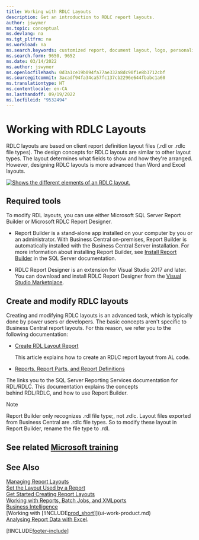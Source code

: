 ```yaml
---
title: Working with RDLC Layouts
description: Get an introduction to RDLC report layouts.
author: jswymer
ms.topic: conceptual
ms.devlang: na
ms.tgt_pltfrm: na
ms.workload: na
ms.search.keywords: customized report, document layout, logo, personalize
ms.search.form: 9650, 9652
ms.date: 03/14/2022
ms.author: jswymer
ms.openlocfilehash: 0d3a1ce19b094fa77ae332a8dc90f1e8b3712cbf
ms.sourcegitcommit: 3acadf94fa34ca57fc137cb2296e644fbabc1a60
ms.translationtype: HT
ms.contentlocale: en-CA
ms.lasthandoff: 09/19/2022
ms.locfileid: "9532494"
---
```

# <a name="working-with-rdlc-layouts"></a>Working with RDLC Layouts

RDLC layouts are based on client report definition layout files (.rdl or .rdlc file types). The design concepts for RDLC layouts are similar to other layout types. The layout determines what fields to show and how they're arranged. However, designing RDLC layouts is more advanced than Word and Excel layouts.

[![Shows the different elements of an RDLC layout.](media/rdlc-layout.png)](media/rdlc-layout.png#lightbox)

## <a name="required-tools"></a>Required tools

To modify RDL layouts, you can use either Microsoft SQL Server Report Builder or Microsoft RDLC Report Designer.

- Report Builder is a stand-alone app installed on your computer by you or an administrator. With Business Central on-premises, Report Builder is automatically installed with the Business Central Server installation. For more information about installing Report Builder, see [Install Report Builder](/sql/reporting-services/install-windows/install-report-builder) in the SQL Server documentation.

- RDLC Report Designer is an extension for Visual Studio 2017 and later. You can download and install RDLC Report Designer from the [Visual Studio Marketplace](https://marketplace.visualstudio.com/items?itemName=ProBITools.MicrosoftRdlcReportDesignerforVisualStudio-18001).

## <a name="create-and-modify-rdlc-layouts"></a>Create and modify RDLC layouts

Creating and modifying RDLC layouts is an advanced task, which is typically done by power users or developers. The basic concepts aren't specific to Business Central report layouts. For this reason, we refer you to the following documentation:

- [Create RDL Layout Report](/dynamics365/business-central/dev-itpro/developer/devenv-howto-rdl-report-layout)

    This article explains how to create an RDLC report layout from AL code.

- [Reports, Report Parts, and Report Definitions ](/sql/reporting-services/report-design/reports-report-parts-and-report-definitions-report-builder-and-ssrs?)

 The links you to the SQL Server Reporting Services documentation for RDL/RDLC. This documentation explains the concepts  
behind RDL/RDLC, and how to use Report Builder.

> [!NOTE]
> Report Builder only recognizes .rdl file type;, not .rdlc. Layout files exported from Business Central are .rdlc file types. So to modify these layout in Report Builder, rename the file type to .rdl.

## <a name="see-related-microsoft-training"></a>See related [Microsoft training](/training/modules/change-documents-dynamics-365-business-central/index)

## <a name="see-also"></a>See Also

[Managing Report Layouts](ui-manage-report-layouts.md)  
[Set the Layout Used by a Report](ui-set-report-layout.md)  
[Get Started Creating Report Layouts](ui-get-started-layouts.md)  
[Working with Reports, Batch Jobs, and XMLports](ui-work-report.md)  
[Business Intelligence](bi.md)  
[Working with [!INCLUDE[prod_short](includes/prod_short.md)]](ui-work-product.md)  
[Analysing Report Data with Excel](report-analyze-excel.md).

[!INCLUDE[footer-include](includes/footer-banner.md)]
